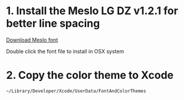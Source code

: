 # 1. Install the Meslo LG DZ v1.2.1 for better line spacing
[Download Meslo font](https://github.com/andreberg/Meslo-Font/archive/v1.2.1.zip)

Double click the font file to install in OSX system


# 2. Copy the color theme to Xcode
`~/Library/Developer/Xcode/UserData/FontAndColorThemes`
